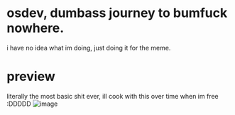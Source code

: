 # osdev, dumbass journey to bumfuck nowhere.
i have no idea what im doing, just doing it for the meme.

# preview
literally the most basic shit ever, ill cook with this over time when im free :DDDDD
![image](https://github.com/xjunko/osdev/assets/44401509/b5abc7ca-d77b-4a35-981f-ab60426b2433)
